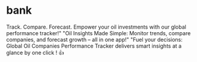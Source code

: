 # bank
Track. Compare. Forecast. Empower your oil investments with our global performance tracker!" "Oil Insights Made Simple: Monitor trends, compare companies, and forecast growth – all in one app!" "Fuel your decisions: Global Oil Companies Performance Tracker delivers smart insights at a glance by one click ! 👍
